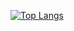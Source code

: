 [![Top Langs](https://github-readme-stats.vercel.app/api/top-langs/?username=rodrigobrgora&layout=compact)](https://github.com/anuraghazra/github-readme-stats)

<!--
**rodrigobrgo/rodrigobrgo** is a ✨ _special_ ✨ repository because its `README.md` (this file) appears on your GitHub profile.

Here are some ideas to get you started:

- 🔭 I’m currently working on ...
- 🌱 I’m currently learning ...
- 👯 I’m looking to collaborate on ...
- 🤔 I’m looking for help with ...
- 💬 Ask me about ...
- 📫 How to reach me: ...
- 😄 Pronouns: ...
- ⚡ Fun fact: ...
-->
